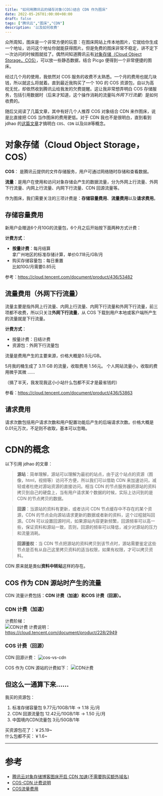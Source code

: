 ```yaml
---
title: "如何用腾讯云的储存对象(COS)结合 CDN 作为图床"
date: 2022-05-26T01:00:00+08:00
draft: false
tags: ["腾讯云","图床","CDN"]
description: '以及如何收费'
---
```

众所周知，图床是一个非常方便的玩意：在图床网站上传本地图片，它就给你生成一个地址，访问这个地址你就能获得图片。但是免费的图床非常不稳定，讲不定下一次访问的时候图就挂了。偶然间知道腾讯云有[对象存储（Cloud Object Storage，COS）](https://cloud.tencent.com/act/event/cos-novice)，可以放一些静态数据，结合 Picgo 便得到一个非常便捷的图床。  

经过几个月的使用，我依然对 COS 服务的收费不太熟悉。一个月的费用也就几块钱，所以就这么将就着。直到最近我购买了一个 10G 的 COS 资源包，自以为高枕无忧，却依然收到腾讯云给我发的欠费提醒。这让我非常想弄明白 COS 存储服务，包括引用数据时（后来才知道，这个操作消耗的流量叫*外网下行流量*）是如何收费的。  

随后又阅读了几篇文章，其中有好几个人推荐 COS 对象结合 CDN 来作图床，说是比直接把 COS 当作图床的费用更低。对于 CDN 我也不是很明白，直到看到 jdhao 的[这篇文章](https://jdhao.github.io/2020/03/16/tencent_cos_cdn_setup/)才搞明白 `COS`、`CDN` 以及`回源`等概念。  

# 对象存储（Cloud Object Storage，COS）
**COS**： 是腾讯云提供的文件存储服务，用户可通过网络随时存储和查看数据。  

**流量**：是用户在使用和访问对象存储会产生的数据流量，分为外网上行流量、外网下行流量、内网上行流量、内网下行流量、CDN 回源流量等。  

作为图床，我们需要关注的三项计费是：**存储容量费用**、**流量费用**以及**请求费用**。  
## 存储容量费用
新用户会赠送6个月10G的流量包，6个月之后开始按下面两种方式计费：

**计费方式**：  
- **按量计费**：每月结算  
    拿广州地区的标准存储计算，单价0.118元/GB/月   
- 购买存储容量包：每日重置    
    比如10G/月需要0.85元   

参考：https://cloud.tencent.com/document/product/436/53482   
 
## 流量费用（外网下行流量）
流量主要是指外网上行流量、内网上行流量、内网下行流量和外网下行流量，前三项都不收费，所以只关注**外网下行流量**，从 COS 下载到用户本地或客户端所产生的流量就是下行流量。    

**计费方式**：  
- 按量计费：日结计费   
- 资源包：外网下行流量包    

流量是费用产生的主要来源，价格大概是0.5元/GB。  

5月我的桶生成了 3.11 GB 的流量，收取费用 1.56元。 
个人网站流量小，收取的费用微乎其微 ……  

（搞了半天，我发现我这小小站什么包都不买才是最省钱的）   

参看：https://cloud.tencent.com/document/product/436/53863  

## 请求费用
请求次数包括用户请求次数和用户配置功能后产生的后端请求次数。价格大概是0.01元万次，不足则不收取，基本可以忽略。

# CDN的概念
以下引用 jdhao 的文章：  

>**源站**：简单理解，源站可以理解为最初的站点，由于这个站点的资源（图像，html，视频等）访问不方便，所以我们可以借助 CDN 来加速访问，减轻或者杜绝对源站资源的直接访问。相当 CDN 的节点服务器把源站的资料拷贝到自己的硬盘上，当有用户请求某个数据的时候，实际上访问到的是 CDN 的节点拷贝的数据。  


>**回源**：当源站的资料有更新，或者访问 CDN 节点缓存中不存在的某个资源，CDN 的节点会向源站请求更新的数据或者新的资料，这个过程就叫回源。CDN 可以设置回源时间，如果源站内容更新频繁，回源频率可以高一些，保证资料和源站一致，否则，回源的频率可以降低，减少对源站的压力和流量消耗。  


>**回源鉴权**：当 CDN 节点把源站的资料拷贝到该节点时，源站需要鉴定这些节点是否有从自己这里拷贝资料的适当权限，如果有权限，才可以拷贝资料。  

CDN 原来就是类似**资料中转站**这样的存在。
## COS 作为 CDN 源站时产生的流量
CDN 流量计费包括：**CDN 计费（加速）**和**COS 计费（回源）。**
### CDN 计费（加速）
计费阶梯：  
![CDN计费](https://nic-gz-1308403500.file.myqcloud.com/posts/how-does-tencent-cloud-cos-and-cdn-work-20220526140544.png)
计费说明：https://cloud.tencent.com/document/product/228/2949
### COS 计费（回源）
CDN 回源计费：
![cos-vs-cdn](https://nic-gz-1308403500.file.myqcloud.com/posts/how-does-tencent-cloud-cos-and-cdn-work-20220526135621.png)


COS 作为 CDN 源站的计费如下：
![CDN计费](https://qcloudimg.tencent-cloud.cn/raw/5f9a3ca640146003988e7642134239cf.svg)  

## 但这么一通算下来……
我买的资源包：  
1. 标准存储容量包  9.77元/10GB/1年 -> 1.18 元/月  
2. CDN 回源流量包  12.42元/10GB/1年 -> 1.50 元/月  
3. 中国境内CDN流量包  3元/50GB/1年   

买资源包花了：￥25.19~    
什么包都不买：￥1.6~   

---
# 参考
- [腾讯云对象存储博客图床开启 CDN 加速(不需要购买额外域名)](https://jdhao.github.io/2020/03/16/tencent_cos_cdn_setup/)
- [COS-CDN 计费说明](https://cloud.tencent.com/document/product/228/37849#cos-.E8.AE.A1.E8.B4.B9)
- [COS流量费用](https://cloud.tencent.com/document/product/436/53863)